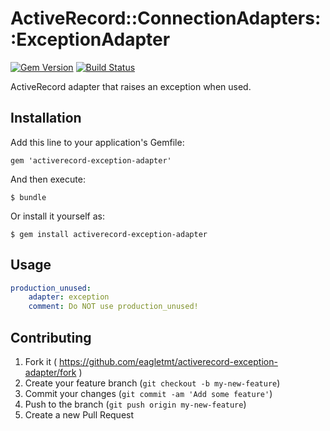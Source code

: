 # ActiveRecord::ConnectionAdapters::ExceptionAdapter
[![Gem Version](https://badge.fury.io/rb/activerecord-exception-adapter.svg)](http://badge.fury.io/rb/activerecord-exception-adapter)
[![Build Status](https://travis-ci.org/eagletmt/activerecord-exception-adapter.svg?branch=master)](https://travis-ci.org/eagletmt/activerecord-exception-adapter)

ActiveRecord adapter that raises an exception when used.

## Installation

Add this line to your application's Gemfile:

    gem 'activerecord-exception-adapter'

And then execute:

    $ bundle

Or install it yourself as:

    $ gem install activerecord-exception-adapter

## Usage

```yaml
production_unused:
    adapter: exception
    comment: Do NOT use production_unused!
```

## Contributing

1. Fork it ( https://github.com/eagletmt/activerecord-exception-adapter/fork )
2. Create your feature branch (`git checkout -b my-new-feature`)
3. Commit your changes (`git commit -am 'Add some feature'`)
4. Push to the branch (`git push origin my-new-feature`)
5. Create a new Pull Request
